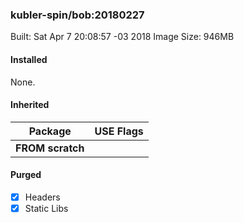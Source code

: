 ### kubler-spin/bob:20180227

Built: Sat Apr  7 20:08:57 -03 2018
Image Size: 946MB

#### Installed
None.
#### Inherited
Package | USE Flags
--------|----------
**FROM scratch** |
#### Purged
- [x] Headers
- [x] Static Libs

